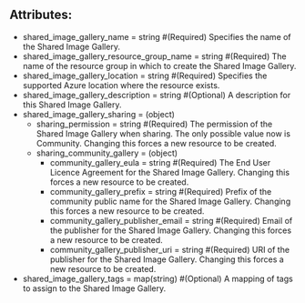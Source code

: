 ## Attributes:    
- shared_image_gallery_name                = string       #(Required) Specifies the name of the Shared Image Gallery.
- shared_image_gallery_resource_group_name = string       #(Required) The name of the resource group in which to create the Shared Image Gallery.
- shared_image_gallery_location            = string       #(Required) Specifies the supported Azure location where the resource exists.
- shared_image_gallery_description         = string       #(Optional) A description for this Shared Image Gallery.
- shared_image_gallery_sharing             = (object)
    - sharing_permission                       = string #(Required) The permission of the Shared Image Gallery when sharing. The only possible value now is Community. Changing this forces a new resource to be created.
    - sharing_community_gallery                = (object)
        - community_gallery_eula                   = string #(Required) The End User Licence Agreement for the Shared Image Gallery. Changing this forces a new resource to be created.
        - community_gallery_prefix                 = string #(Required) Prefix of the community public name for the Shared Image Gallery. Changing this forces a new resource to be created.
        - community_gallery_publisher_email        = string #(Required) Email of the publisher for the Shared Image Gallery. Changing this forces a new resource to be created.
        - community_gallery_publisher_uri          = string #(Required) URI of the publisher for the Shared Image Gallery. Changing this forces a new resource to be created.
- shared_image_gallery_tags                = map(string)  #(Optional) A mapping of tags to assign to the Shared Image Gallery.